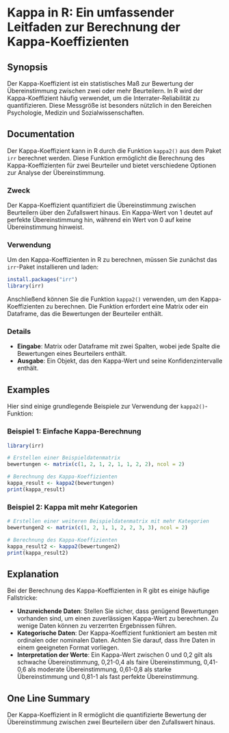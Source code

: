 <!--
Meta Description: # Kappa in R: Ein umfassender Leitfaden zur Berechnung der Kappa-Koeffizienten ## Synopsis Der Kappa-Koeffizient ist ein statistisches Maß zur Bewertu...
Meta Keywords: kappa, der, übereinstimmung, die, ein
-->

# Kappa in R: Ein umfassender Leitfaden zur Berechnung der Kappa-Koeffizienten

## Synopsis
Der Kappa-Koeffizient ist ein statistisches Maß zur Bewertung der Übereinstimmung zwischen zwei oder mehr Beurteilern. In R wird der Kappa-Koeffizient häufig verwendet, um die Interrater-Reliabilität zu quantifizieren. Diese Messgröße ist besonders nützlich in den Bereichen Psychologie, Medizin und Sozialwissenschaften.

## Documentation
Der Kappa-Koeffizient kann in R durch die Funktion `kappa2()` aus dem Paket `irr` berechnet werden. Diese Funktion ermöglicht die Berechnung des Kappa-Koeffizienten für zwei Beurteiler und bietet verschiedene Optionen zur Analyse der Übereinstimmung.

### Zweck
Der Kappa-Koeffizient quantifiziert die Übereinstimmung zwischen Beurteilern über den Zufallswert hinaus. Ein Kappa-Wert von 1 deutet auf perfekte Übereinstimmung hin, während ein Wert von 0 auf keine Übereinstimmung hinweist.

### Verwendung
Um den Kappa-Koeffizienten in R zu berechnen, müssen Sie zunächst das `irr`-Paket installieren und laden:

```R
install.packages("irr")
library(irr)
```

Anschließend können Sie die Funktion `kappa2()` verwenden, um den Kappa-Koeffizienten zu berechnen. Die Funktion erfordert eine Matrix oder ein Dataframe, das die Bewertungen der Beurteiler enthält.

### Details
- **Eingabe**: Matrix oder Dataframe mit zwei Spalten, wobei jede Spalte die Bewertungen eines Beurteilers enthält.
- **Ausgabe**: Ein Objekt, das den Kappa-Wert und seine Konfidenzintervalle enthält.

## Examples
Hier sind einige grundlegende Beispiele zur Verwendung der `kappa2()`-Funktion:

### Beispiel 1: Einfache Kappa-Berechnung
```R
library(irr)

# Erstellen einer Beispieldatenmatrix
bewertungen <- matrix(c(1, 2, 1, 2, 1, 1, 2, 2), ncol = 2)

# Berechnung des Kappa-Koeffizienten
kappa_result <- kappa2(bewertungen)
print(kappa_result)
```

### Beispiel 2: Kappa mit mehr Kategorien
```R
# Erstellen einer weiteren Beispieldatenmatrix mit mehr Kategorien
bewertungen2 <- matrix(c(1, 2, 1, 1, 2, 2, 3, 3), ncol = 2)

# Berechnung des Kappa-Koeffizienten
kappa_result2 <- kappa2(bewertungen2)
print(kappa_result2)
```

## Explanation
Bei der Berechnung des Kappa-Koeffizienten in R gibt es einige häufige Fallstricke:

- **Unzureichende Daten**: Stellen Sie sicher, dass genügend Bewertungen vorhanden sind, um einen zuverlässigen Kappa-Wert zu berechnen. Zu wenige Daten können zu verzerrten Ergebnissen führen.
- **Kategorische Daten**: Der Kappa-Koeffizient funktioniert am besten mit ordinalen oder nominalen Daten. Achten Sie darauf, dass Ihre Daten in einem geeigneten Format vorliegen.
- **Interpretation der Werte**: Ein Kappa-Wert zwischen 0 und 0,2 gilt als schwache Übereinstimmung, 0,21-0,4 als faire Übereinstimmung, 0,41-0,6 als moderate Übereinstimmung, 0,61-0,8 als starke Übereinstimmung und 0,81-1 als fast perfekte Übereinstimmung.

## One Line Summary
Der Kappa-Koeffizient in R ermöglicht die quantifizierte Bewertung der Übereinstimmung zwischen zwei Beurteilern über den Zufallswert hinaus.